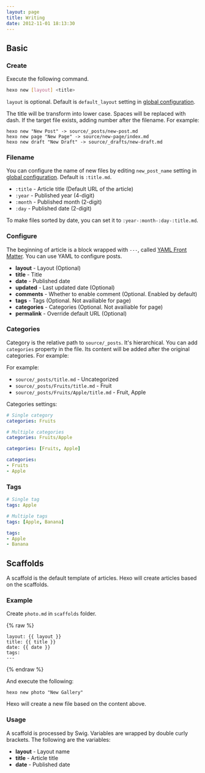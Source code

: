 ```yaml
---
layout: page
title: Writing
date: 2012-11-01 18:13:30
---
```


## Basic

### Create

Execute the following command.

``` bash
hexo new [layout] <title>
```

`layout` is optional. Default is `default_layout` setting in [global configuration][2].

The title will be transform into lower case. Spaces will be replaced with dash. If the target file exists, adding number after the filename. For example:

```
hexo new "New Post" -> source/_posts/new-post.md
hexo new page "New Page" -> source/new-page/index.md
hexo new draft "New Draft" -> source/_drafts/new-draft.md
```

### Filename

You can configure the name of new files by editing `new_post_name` setting in [global configuration][2]. Default is `:title.md`.

- `:title` - Article title (Default URL of the article)
- `:year` - Published year (4-digit)
- `:month` - Published month (2-digit)
- `:day` - Published date (2-digit)

To make files sorted by date, you can set it to `:year-:month-:day-:title.md`.

### Configure

The beginning of article is a block wrapped with `---`, called [YAML Front Matter][1]. You can use YAML to configure posts.

- **layout** - Layout (Optional)
- **title** - Title
- **date** - Published date
- **updated** - Last updated date (Optional)
- **comments** - Whether to enable comment (Optional. Enabled by default)
- **tags** - Tags (Optional. Not availiable for page)
- **categories** - Categories (Optional. Not availiable for page)
- **permalink** - Override default URL (Optional)

### Categories

Category is the relative path to `source/_posts`. It's hierarchical. You can add `categories` property in the file. Its content will be added after the original categories. For example:

For example:

- `source/_posts/title.md` - Uncategorized
- `source/_posts/Fruits/title.md` - Fruit
- `source/_posts/Fruits/Apple/title.md` - Fruit, Apple

Categories settings:

``` yaml
# Single category
categories: Fruits

# Multiple categories
categories: Fruits/Apple

categories: [Fruits, Apple]

categories:
- Fruits
- Apple
```

### Tags

``` yaml
# Single tag
tags: Apple

# Multiple tags
tags: [Apple, Banana]

tags:
- Apple
- Banana
```

## Scaffolds

A scaffold is the default template of articles. Hexo will create articles based on the scaffolds.

### Example

Create `photo.md` in `scaffolds` folder.

{% raw %}
<pre><code>layout: {{ layout }}
title: {{ title }}
date: {{ date }}
tags:
---
</code></pre>
{% endraw %}

And execute the following:

```
hexo new photo "New Gallery"
```

Hexo will create a new file based on the content above.

### Usage

A scaffold is processed by Swig. Variables are wrapped by double curly brackets. The following are the variables:

- **layout** - Layout name
- **title** - Article title
- **date** - Published date

[1]: https://github.com/mojombo/jekyll/wiki/YAML-Front-Matter
[2]: configure.html